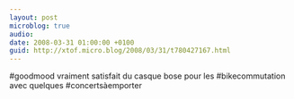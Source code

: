 ```yaml
---
layout: post
microblog: true
audio: 
date: 2008-03-31 01:00:00 +0100
guid: http://xtof.micro.blog/2008/03/31/t780427167.html
---
```

#goodmood vraiment satisfait du casque bose pour les #bikecommutation avec quelques #concertsàemporter
